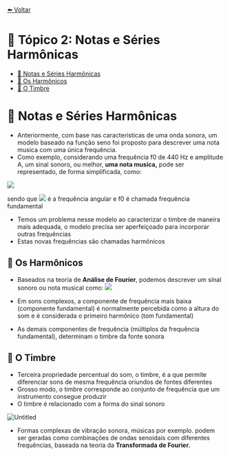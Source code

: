 [⬅️ Voltar](https://github.com/souzaitor/Intro-Musical/blob/main/README.md#-notas-de-aula)

<div id="top"></div>

# 📖 Tópico 2: Notas e Séries Harmônicas

<ul>
 <li><a href="#notas">🎵 Notas e Séries Harmônicas</a></li>
 <li><a href="#harm">🎵 Os Harmônicos</a></li>
 <li><a href="#tim">🎵 O Timbre </a></li>  
</ul>                     

<div id="notas"></div>

# 🎵 Notas e Séries Harmônicas

- Anteriormente, com base nas características de uma onda sonora, um modelo baseado na função seno foi proposto para descrever uma nota musica com uma única frequência.
- Como exemplo, considerando uma frequência f0 de 440 Hz e amplitude A, um sinal sonoro, ou melhor, **uma nota musica,** pode ser representado, de forma simplificada, como:

![](https://render.githubusercontent.com/render/math?math=f(t)=A\sin(2%20\pi%20f_0%20t),%20t\ge0)

sendo que ![](https://render.githubusercontent.com/render/math?math=w_0=2f_0\pi) é a frequência angular e f0 é chamada frequência fundamental

- Temos um problema nesse modelo ao caracterizar o timbre de maneira mais adequada, o modelo precisa ser aperfeiçoado para incorporar outras frequências
- Estas novas frequências são chamadas harmônicos

<div id="harm"></div>

## 🎵 Os Harmônicos

- Baseados na teoria de **Análise de Fourier**, podemos descrever um sinal sonoro ou nota musical como:
![](https://render.githubusercontent.com/render/math?math=f(t)=\sum\limits_{k=1}^{\infty}A_k\sin(2ktf_o\pi+\theta_k))

- Em sons complexos, a componente de frequência mais baixa (componente fundamental) é normalmente percebida como a altura do som e é considerada o primeiro harmônico (tom fundamental)
- As demais componentes de frequência (múltiplos da frequência fundamental), determinam o timbre da fonte sonora

<div id="tim"></div>

## 🎵 O Timbre

- Terceira propriedade percentual do som, o timbre, é a que permite diferenciar sons de mesma frequência oriundos de fontes diferentes
- Grosso modo, o timbre corresponde ao conjunto de frequência que um instrumento consegue produzir
- O timbre é relacionado com a forma do sinal sonoro

![Untitled](./Untitled.png)

- Formas complexas de vibração sonora, músicas por exemplo. podem ser geradas como combinações de ondas senoidais com diferentes frequências, baseada na teoria da **Transformada de Fourier.**
